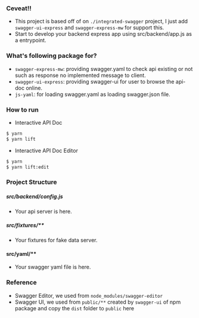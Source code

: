 ### Ceveat!!

- This project is based off of on `./integrated-swagger` project, I just add `swagger-ui-express` and `swagger-express-mw` for support this.
- Start to develop your backend express app using src/backend/app.js as a entrypoint.

### What's following package for?

- `swagger-express-mw`: providing swagger.yaml to check api existing or not such as response no implemented message to client.
- `swagger-ui-express`: providing swagger-ui for user to browse the api-doc online.
- `js-yaml`: for loading swagger.yaml as loading swagger.json file.

### How to run


- Interactive API Doc

```sh
$ yarn
$ yarn lift
```

- Interactive API Doc Editor

```sh
$ yarn
$ yarn lift:edit
```

### Project Structure

##### src/backend/config.js

- Your api server is here.

##### src/fixtures/**

- Your fixtures for fake data server.

#### src/yaml/**

- Your swagger yaml file is here.

### Reference

- Swagger Editor, we used from `node_modules/swagger-editor`
- Swagger UI, we used from `public/**` created by `swagger-ui` of npm package and copy the `dist` folder to `public` here
